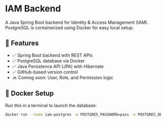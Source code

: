 # IAM Backend

A Java Spring Boot backend for Identity & Access Management (IAM).  
PostgreSQL is containerized using Docker for easy local setup.

## 🚀 Features

- ✅ Spring Boot backend with REST APIs
- ✅ PostgreSQL database via Docker
- ✅ Java Persistence API (JPA) with Hibernate
- ✅ GitHub-based version control
- 🔜 Coming soon: User, Role, and Permission logic

## 🐳 Docker Setup

Run this in a terminal to launch the database:

```bash
docker run --name iam-postgres -e POSTGRES_PASSWORD=pass -e POSTGRES_DB=iamdb -p 5432:5432 -d postgres